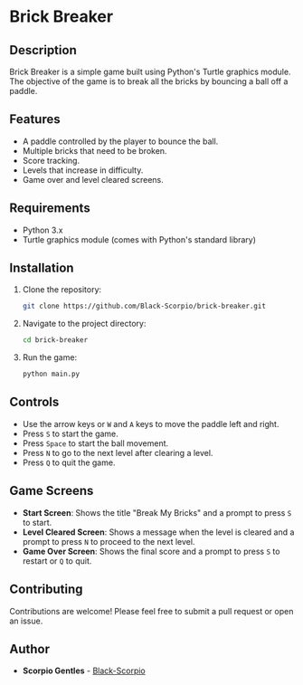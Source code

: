 # Brick Breaker

## Description

Brick Breaker is a simple game built using Python's Turtle graphics module. The objective of the game is to break all the bricks by bouncing a ball off a paddle.

## Features

- A paddle controlled by the player to bounce the ball.
- Multiple bricks that need to be broken.
- Score tracking.
- Levels that increase in difficulty.
- Game over and level cleared screens.

## Requirements

- Python 3.x
- Turtle graphics module (comes with Python's standard library)

## Installation

1. Clone the repository:

    ```sh
    git clone https://github.com/Black-Scorpio/brick-breaker.git
    ```

2. Navigate to the project directory:

    ```sh
    cd brick-breaker
    ```

3. Run the game:

    ```sh
    python main.py
    ```

## Controls

- Use the arrow keys or `W` and `A` keys to move the paddle left and right.
- Press `S` to start the game.
- Press `Space` to start the ball movement.
- Press `N` to go to the next level after clearing a level.
- Press `Q` to quit the game.

## Game Screens

- **Start Screen**: Shows the title "Break My Bricks" and a prompt to press `S` to start.
- **Level Cleared Screen**: Shows a message when the level is cleared and a prompt to press `N` to proceed to the next level.
- **Game Over Screen**: Shows the final score and a prompt to press `S` to restart or `Q` to quit.


## Contributing

Contributions are welcome! Please feel free to submit a pull request or open an issue.

## Author

- **Scorpio Gentles** - [Black-Scorpio](https://github.com/Black-Scorpio)
